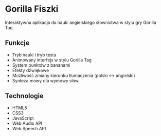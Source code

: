 # Gorilla Fiszki

Interaktywna aplikacja do nauki angielskiego słownictwa w stylu gry Gorilla Tag. 

## Funkcje

- Tryb nauki i tryb testu
- Animowany interfejs w stylu Gorilla Tag
- System punktów z bananami
- Efekty dźwiękowe
- Możliwość zmiany kierunku tłumaczenia (polski ↔ angielski)
- Synteza mowy dla wymowy słów.

## Technologie

- HTML5
- CSS3
- JavaScript
- Web Audio API
- Web Speech API
